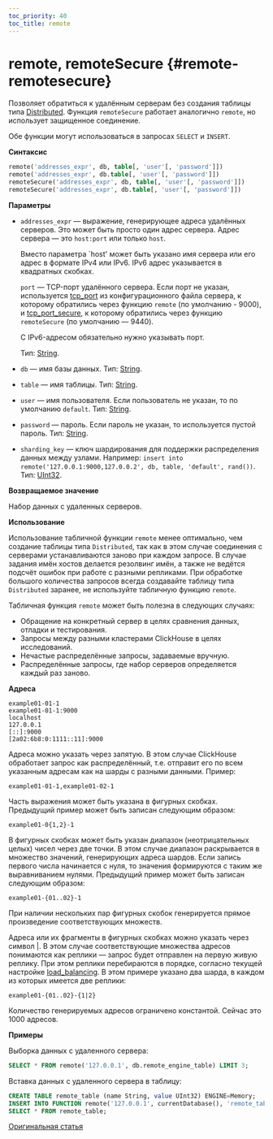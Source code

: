 ```yaml
---
toc_priority: 40
toc_title: remote
---
```


# remote, remoteSecure {#remote-remotesecure}

Позволяет обратиться к удалённым серверам без создания таблицы типа [Distributed](../../engines/table-engines/special/distributed.md). Функция `remoteSecure` работает аналогично `remote`, но использует защищенное соединение.

Обе функции могут использоваться в запросах `SELECT` и `INSERT`.

**Синтаксис**

``` sql
remote('addresses_expr', db, table[, 'user'[, 'password']])
remote('addresses_expr', db.table[, 'user'[, 'password']])
remoteSecure('addresses_expr', db, table[, 'user'[, 'password']])
remoteSecure('addresses_expr', db.table[, 'user'[, 'password']])
```

**Параметры**

- `addresses_expr` — выражение, генерирующее адреса удалённых серверов. Это может быть просто один адрес сервера. Адрес сервера — это `host:port` или только `host`.

    Вместо параметра `host' может быть указано имя сервера или его адрес в формате IPv4 или IPv6. IPv6 адрес указывается в квадратных скобках.
	
	`port` — TCP-порт удалённого сервера. Если порт не указан, используется [tcp_port](../../operations/server-configuration-parameters/settings.md#server_configuration_parameters-tcp_port) из конфигурационного файла сервера, к которому обратились через функцию `remote` (по умолчанию - 9000), и [tcp_port_secure](../../operations/server-configuration-parameters/settings.md#server_configuration_parameters-tcp_port_secure), к которому обратились через функцию `remoteSecure` (по умолчанию — 9440).

    С IPv6-адресом обязательно нужно указывать порт.

    Тип: [String](../../sql-reference/data-types/string.md).

- `db` — имя базы данных. Тип: [String](../../sql-reference/data-types/string.md).
- `table` — имя таблицы. Тип: [String](../../sql-reference/data-types/string.md).
- `user` — имя пользователя. Если пользователь не указан, то по умолчанию `default`. Тип: [String](../../sql-reference/data-types/string.md).
- `password` — пароль. Если пароль не указан, то используется пустой пароль. Тип: [String](../../sql-reference/data-types/string.md).
- `sharding_key` — ключ шардирования для поддержки распределения данных между узлами. Например: `insert into remote('127.0.0.1:9000,127.0.0.2', db, table, 'default', rand())`. Тип: [UInt32](../../sql-reference/data-types/int-uint.md).

**Возвращаемое значение**

Набор данных с удаленных серверов.

**Использование**

Использование табличной функции `remote` менее оптимально, чем создание таблицы типа `Distributed`, так как в этом случае соединения с серверами устанавливаются заново при каждом запросе. В случае задания имён хостов делается резолвинг имён, а также не ведётся подсчёт ошибок при работе с разными репликами. При обработке большого количества запросов всегда создавайте таблицу типа `Distributed` заранее, не используйте табличную функцию `remote`.

Табличная функция `remote` может быть полезна в следующих случаях:

-   Обращение на конкретный сервер в целях сравнения данных, отладки и тестирования.
-   Запросы между разными кластерами ClickHouse в целях исследований.
-   Нечастые распределённые запросы, задаваемые вручную.
-   Распределённые запросы, где набор серверов определяется каждый раз заново.

**Адреса**

``` text
example01-01-1
example01-01-1:9000
localhost
127.0.0.1
[::]:9000
[2a02:6b8:0:1111::11]:9000
```

Адреса можно указать через запятую. В этом случае ClickHouse обработает запрос как распределённый, т.е. отправит его по всем указанным адресам как на шарды с разными данными. Пример:

``` text
example01-01-1,example01-02-1
```

Часть выражения может быть указана в фигурных скобках. Предыдущий пример может быть записан следующим образом:

``` text
example01-0{1,2}-1
```

В фигурных скобках может быть указан диапазон (неотрицательных целых) чисел через две точки. В этом случае диапазон раскрывается в множество значений, генерирующих адреса шардов. Если запись первого числа начинается с нуля, то значения формируются с таким же выравниванием нулями. Предыдущий пример может быть записан следующим образом:

``` text
example01-{01..02}-1
```

При наличии нескольких пар фигурных скобок генерируется прямое произведение соответствующих множеств.

Адреса или их фрагменты в фигурных скобках можно указать через символ \|. В этом случае соответствующие множества адресов понимаются как реплики — запрос будет отправлен на первую живую реплику. При этом реплики перебираются в порядке, согласно текущей настройке [load_balancing](../../operations/settings/settings.md#settings-load_balancing). В этом примере указано два шарда, в каждом из которых имеется две реплики:

``` text
example01-{01..02}-{1|2}
```

Количество генерируемых адресов ограничено константой. Сейчас это 1000 адресов.

**Примеры**

Выборка данных с удаленного сервера:

``` sql
SELECT * FROM remote('127.0.0.1', db.remote_engine_table) LIMIT 3;
```

Вставка данных с удаленного сервера в таблицу:

``` sql
CREATE TABLE remote_table (name String, value UInt32) ENGINE=Memory;
INSERT INTO FUNCTION remote('127.0.0.1', currentDatabase(), 'remote_table') VALUES ('test', 42);
SELECT * FROM remote_table;
```

[Оригинальная статья](https://clickhouse.tech/docs/ru/sql-reference/table-functions/remote/) <!--hide-->
